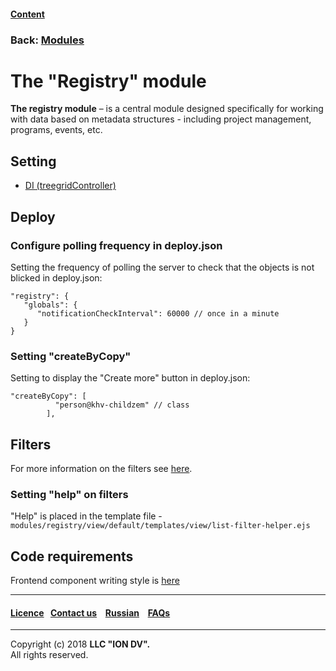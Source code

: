 #### [Content](/docs/en/index.md)

### Back: [Modules](/docs/en/3_modules_description/modules.md)

# The "Registry" module

**The registry module** – is a central module designed specifically for working with data based on metadata structures - including project management, programs, events, etc.

## Setting

* [DI (treegridController)](/docs/en/3_modules_description/registry_treegrid.md)

## Deploy

### Configure polling frequency in deploy.json

Setting the frequency of polling the server to check that the objects is not blicked in deploy.json:

```
"registry": {
   "globals": {
      "notificationCheckInterval": 60000 // once in a minute
   }
}
```

### Setting "createByCopy"

Setting to display the "Create more" button in deploy.json:

```
"createByCopy": [
          "person@khv-childzem" // class
        ],
```

## Filters

For more information on the filters see [here](/docs/en/2_system_description/functionality/filter.md).

### Setting "help" on filters

"Help" is placed in the template file - `modules/registry/view/default/templates/view/list-filter-helper.ejs`

## Code requirements

Frontend component writing style is [here](/docs/en/3_modules_description/registry_code.md)

--------------------------------------------------------------------------  


 #### [Licence](/LICENCE.md)&ensp;  [Contact us](https://iondv.ru/index.html) &ensp;  [Russian](/docs/ru/3_modules_description/registry.md) &ensp; [FAQs](/faqs.md)   <div><img src="https://mc.iondv.com/watch/local/docs/framework" style="position:absolute; left:-9999px;" height=1 width=1 alt="iondv metrics"></div>       



--------------------------------------------------------------------------  

Copyright (c) 2018 **LLC "ION DV".**   
All rights reserved. 